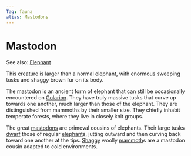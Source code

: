```yaml
---
Tag: fauna
alias: Mastodons
---
```

# Mastodon
See also: [Elephant](Elephant.md)

This creature is larger than a normal elephant, with enormous sweeping tusks and shaggy brown fur on its body.

The [mastodon](https://pathfinderwiki.com/wiki/Elephant) is an ancient form of elephant that can still be occasionally encountered on [Golarion](../../Places/Golarion.md). They have truly massive tusks that curve up towards one another, much larger than those of the elephant. They are distinguished from mammoths by their smaller size. They chiefly inhabit temperate forests, where they live in closely knit groups.

The great [mastodons](https://www.d20pfsrd.com/bestiary/monster-listings/animals/elephant/elephant-mastodon/) are primeval cousins of elephants. Their large tusks [dwarf](../../Notions/Races/Dwarf.md) those of regular [elephant](Elephant.md)s, jutting outward and then curving back toward one another at the tips. [Shaggy](../Broken-Tusk/Shaggy-Shemven.md) woolly [mammoth](Mammoth.md)s are a mastodon cousin adapted to cold environments.